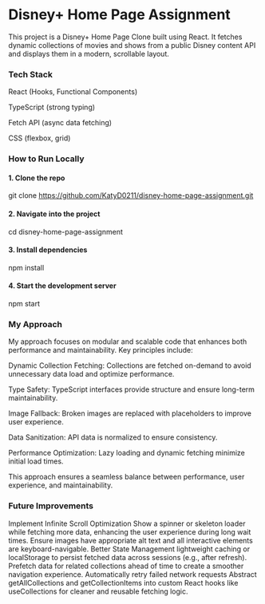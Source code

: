 # Disney+ Home Page Assignment

This project is a Disney+ Home Page Clone built using React.
It fetches dynamic collections of movies and shows from a public Disney content API and displays them in a modern, scrollable layout.

### Tech Stack

React (Hooks, Functional Components)

TypeScript (strong typing)

Fetch API (async data fetching)

CSS (flexbox, grid)


### How to Run Locally
#### 1. Clone the repo
git clone https://github.com/KatyD0211/disney-home-page-assignment.git

#### 2. Navigate into the project
cd disney-home-page-assignment

#### 3. Install dependencies
npm install

#### 4. Start the development server
npm start

### My Approach
My approach focuses on modular and scalable code that enhances both performance and maintainability. Key principles include:

Dynamic Collection Fetching: Collections are fetched on-demand to avoid unnecessary data load and optimize performance.

Type Safety: TypeScript interfaces provide structure and ensure long-term maintainability.

Image Fallback: Broken images are replaced with placeholders to improve user experience.

Data Sanitization: API data is normalized to ensure consistency.

Performance Optimization: Lazy loading and dynamic fetching minimize initial load times.

This approach ensures a seamless balance between performance, user experience, and maintainability.

### Future Improvements
Implement Infinite Scroll Optimization
Show a spinner or skeleton loader while fetching more data, enhancing the user experience during long wait times.
Ensure images have appropriate alt text and all interactive elements are keyboard-navigable.
Better State Management
lightweight caching or localStorage to persist fetched data across sessions (e.g., after refresh).
Prefetch data for related collections ahead of time to create a smoother navigation experience.
Automatically retry failed network requests
Abstract getAllCollections and getCollectionItems into custom React hooks like useCollections for cleaner and reusable fetching logic.












